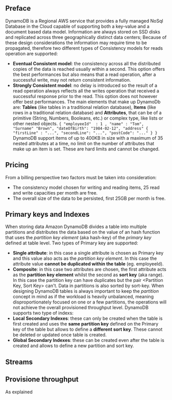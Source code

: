 ## Preface

DynamoDB is a Regional AWS service that provides a fully managed NoSql Database in the Cloud capable of supporting both a key-value and a document based data model.
Information are always stored on SSD disks and replicated across three geographically distinct data centers; Because of these design considerations the information may require time to be propagated, therefore two different types of Consistency models for reads operation are supported:
- **Eventual Consistent model**: the consistency across all the distributed copies of the data is reached usually within a second. This option offers the best performances but also means that a read operation, after a successful write, may not return consistent information.
- **Strongly Consistent model**: no delay is introduced so the result of a read operation always reflects all the writes operation that received a successful response prior to the read. This option does not however offer best performances.
The main elements that make up DynamoDb are: **Tables** (like tables in a traditional relation database), **Items** (like rows in a traditional relation database) and **Attributes**, that can be of a primitive (String, Numbers, Booleans, etc.) or complex type, like lists or other nested objects.
``
{
   "employeeId"  : 1 ,
   "name" : "Tom",
   "Surname" "Brown",
   "dateOfBirth": "1984-02-12",
   "address" {
      "firstLine" : "...",
      "secondLine": "...",
      "postCode": "..."
   }
}
``
DynamoDB support items of up to 400KB in size with a maximum of 35 nested attributes at a time, no limit on the number of attributes that make up an item is set. These are hard limits and cannot be changed.

## Pricing

From a billing perspective two factors must be taken into consideration:
- The consistency model chosen for writing and reading items, 25 read and write capacities per month are free.
- The overall size of the data to be persisted, first 25GB per month is free.

## Primary keys and Indexes
When storing data Amazon DynamoDB divides a table into multiple partitions and distributes the data based on the value of an hash function that uses the *partition key element* (aka hash-key) of the *primary key* defined at table level. Two types of Primary key are supported:
- **Single attribute**: in this case a single attribute is chosen as Primary key and this value also acts as the *partition key element*. In this case the attribute value **cannot be duplicated within the table** (eg. employeeId).
- **Composite**: in this case two attributes are chosen, the first attribute acts as the **partition key element** whilst the second as **sort key** (aka range). In this case the partition key can have duplicates but the pair <Partition Key, Sort Key> can't. Data in partitions is also sorted by sort-key.
When designing DynamoDB tables is always important to keep the *partition* concept in mind as if the workload is heavily unbalanced, meaning disproportionately focused on one or a few partitions, the operations will not achieve the overall provisioned throughput level.
DynamoDB supports two type of indexs:
- **Local Secondary Indexes**: these can only be created when the table is first created and uses the **same partition key** defined on the Primary key of the table but allows to define a **different sort key**. These cannot be deleted or updated once table is created.
- **Global Secondary Indexes**: these can be created even after the table is created and allows to define a new partition and sort key.

## Streams

## Provisione throughput

As explained









